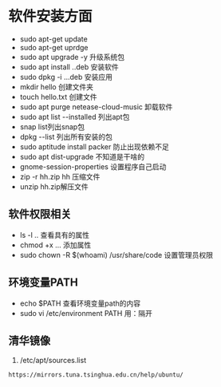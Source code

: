 # 软件安装方面

+ sudo apt-get  update
+ sudo apt-get uprdge
+ sudo apt upgrade -y 升级系统包
+ sudo apt install ..deb 安装软件
+ sudo dpkg -i ...deb 安装应用
+ mkdir hello 创建文件夹
+ touch hello.txt 创建文件
+ sudo apt purge netease-cloud-music 卸载软件
+ sudo apt list --installed 列出apt包
+ snap list列出snap包
+ dpkg --list 列出所有安装的包
+ sudo aptitude install packer 防止出现依赖不足
+ sudo apt dist-upgrade 不知道是干啥的
+ gnome-session-properties  设置程序自己启动
+ zip -r hh.zip hh 压缩文件
+ unzip hh.zip解压文件

## 软件权限相关

+ ls -l .. 查看具有的属性
+ chmod +x ... 添加属性
+ sudo chown -R $(whoami) /usr/share/code 设置管理员权限

## 环境变量PATH

+ echo $PATH 查看环境变量path的内容
+ sudo vi /etc/environment PATH 用：隔开

## 清华镜像

1. /etc/apt/sources.list  

`https://mirrors.tuna.tsinghua.edu.cn/help/ubuntu/`
